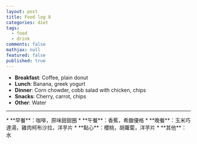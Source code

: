 ```yaml
---
layout: post
title: Food log 8
categories: diet
tags: 
  - food
  - drink
comments: false
mathjax: null
featured: false
published: true
---
```


* **Breakfast**: Coffee, plain donut
* **Lunch**: Banana, greek yogurt 
* **Dinner**: Corn chowder, cobb salad with chicken, chips
* **Snacks**: Cherry, carrot, chips
* **Other**: Water
<hr>
* **早餐**：咖啡，原味甜甜圈
* **午餐**：香蕉，希臘優格
* **晚餐**：玉米巧達湯，雞肉柯布沙拉，洋芋片
* **點心**：櫻桃，胡蘿蔔，洋芋片
* **其他**：水
